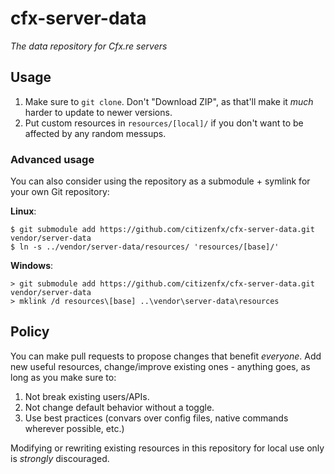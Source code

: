 # cfx-server-data
_The data repository for Cfx.re servers_

## Usage
1. Make sure to `git clone`. Don't "Download ZIP", as that'll make it _much_ harder to update to newer versions.
2. Put custom resources in `resources/[local]/` if you don't want to be affected by any random messups.

### Advanced usage
You can also consider using the repository as a submodule + symlink for your own Git repository:

**Linux**:
```
$ git submodule add https://github.com/citizenfx/cfx-server-data.git vendor/server-data
$ ln -s ../vendor/server-data/resources/ 'resources/[base]/'
```

**Windows**:
```
> git submodule add https://github.com/citizenfx/cfx-server-data.git vendor/server-data
> mklink /d resources\[base] ..\vendor\server-data\resources
```

## Policy
You can make pull requests to propose changes that benefit _everyone_. Add new useful resources, change/improve
existing ones - anything goes, as long as you make sure to:

1. Not break existing users/APIs.
2. Not change default behavior without a toggle.
3. Use best practices (convars over config files, native commands wherever possible, etc.)

Modifying or rewriting existing resources in this repository for local use only is _strongly_ discouraged.
